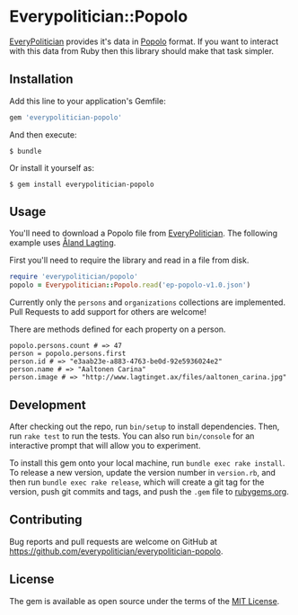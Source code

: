 # Everypolitician::Popolo

[EveryPolitician](http://everypolitician.org) provides it's data in [Popolo](http://www.popoloproject.com/) format. If you want to interact with this data from Ruby then this library should make that task simpler.

## Installation

Add this line to your application's Gemfile:

```ruby
gem 'everypolitician-popolo'
```

And then execute:

    $ bundle

Or install it yourself as:

    $ gem install everypolitician-popolo

## Usage

You'll need to download a Popolo file from [EveryPolitician](http://everypolitician.org/). The following example uses [Åland Lagting](https://github.com/everypolitician/everypolitician-data/raw/master/data/Aland/Lagting/ep-popolo-v1.0.json).

First you'll need to require the library and read in a file from disk.

```ruby
require 'everypolitician/popolo'
popolo = Everypolitician::Popolo.read('ep-popolo-v1.0.json')
```

Currently only the `persons` and `organizations` collections are implemented. Pull Requests to add support for others are welcome!

There are methods defined for each property on a person.

```
popolo.persons.count # => 47
person = popolo.persons.first
person.id # => "e3aab23e-a883-4763-be0d-92e5936024e2"
person.name # => "Aaltonen Carina"
person.image # => "http://www.lagtinget.ax/files/aaltonen_carina.jpg"
```

## Development

After checking out the repo, run `bin/setup` to install dependencies. Then, run `rake test` to run the tests. You can also run `bin/console` for an interactive prompt that will allow you to experiment.

To install this gem onto your local machine, run `bundle exec rake install`. To release a new version, update the version number in `version.rb`, and then run `bundle exec rake release`, which will create a git tag for the version, push git commits and tags, and push the `.gem` file to [rubygems.org](https://rubygems.org).

## Contributing

Bug reports and pull requests are welcome on GitHub at https://github.com/everypolitician/everypolitician-popolo.


## License

The gem is available as open source under the terms of the [MIT License](http://opensource.org/licenses/MIT).
